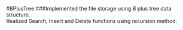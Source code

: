 #BPlusTree
###Implemented the file storage using B plus tree data structure.<br> Realized Search, Insert and Delete functions using recursion method. 

